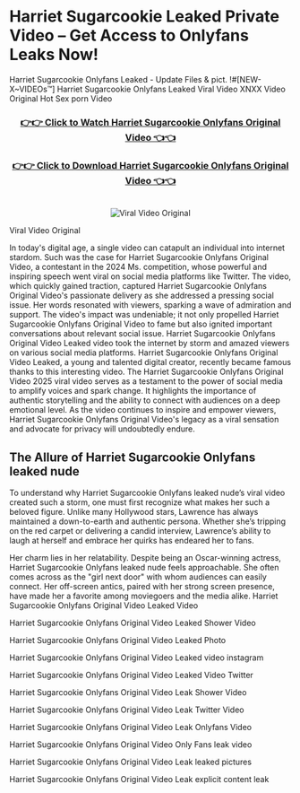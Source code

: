# Harriet Sugarcookie Leaked Private Video – Get Access to Onlyfans Leaks Now!

Harriet Sugarcookie Onlyfans Leaked - Update Files & pict. !#[NEW-X~VIDEOs™] Harriet Sugarcookie Onlyfans Leaked Viral Video XNXX Video Original Hot Sex porn Video
<br>
<div align="center">
<h3><a href="https://links2leaks.com?utm_source=harrietsugarcookie&utm_medium=gitlong" rel="nofollow">👉👉 Click to Watch Harriet Sugarcookie Onlyfans Original Video 👈👈</a></h3>
<h3><a href="https://links2leaks.com?utm_source=harrietsugarcookie&utm_medium=gitlong" rel="nofollow">👉👉 Click to Download Harriet Sugarcookie Onlyfans Original Video 👈👈</a></h3>
<br>
<a href="https://links2leaks.com?utm_source=harrietsugarcookie&utm_medium=gitlong" rel="nofollow"><img src="https://i.ibb.co/Gkj2r4b/banner.png" alt="Viral Video Original" style="max-width: 100%; display: inline-block;" data-target="animated-image.originalImage"></a>
</div>

Viral Video Original

In today's digital age, a single video can catapult an individual into internet stardom. Such was the case for Harriet Sugarcookie Onlyfans Original Video, a contestant in the 2024 Ms. competition, whose powerful and inspiring speech went viral on social media platforms like Twitter.
The video, which quickly gained traction, captured Harriet Sugarcookie Onlyfans Original Video's passionate delivery as she addressed a pressing social issue. Her words resonated with viewers, sparking a wave of admiration and support. The video's impact was undeniable; it not only propelled Harriet Sugarcookie Onlyfans Original Video to fame but also ignited important conversations about relevant social issue.
Harriet Sugarcookie Onlyfans Original Video Leaked video took the internet by storm and amazed viewers on various social media platforms. Harriet Sugarcookie Onlyfans Original Video Leaked, a young and talented digital creator, recently became famous thanks to this interesting video.
The Harriet Sugarcookie Onlyfans Original Video 2025 viral video serves as a testament to the power of social media to amplify voices and spark change. It highlights the importance of authentic storytelling and the ability to connect with audiences on a deep emotional level. As the video continues to inspire and empower viewers, Harriet Sugarcookie Onlyfans Original Video's legacy as a viral sensation and advocate for privacy will undoubtedly endure.

<h2>The Allure of Harriet Sugarcookie Onlyfans leaked nude</h2>


To understand why Harriet Sugarcookie Onlyfans leaked nude’s viral video created such a storm, one must first recognize what makes her such a beloved figure. Unlike many Hollywood stars, Lawrence has always maintained a down-to-earth and authentic persona. Whether she’s tripping on the red carpet or delivering a candid interview, Lawrence’s ability to laugh at herself and embrace her quirks has endeared her to fans.

Her charm lies in her relatability. Despite being an Oscar-winning actress, Harriet Sugarcookie Onlyfans leaked nude feels approachable. She often comes across as the "girl next door" with whom audiences can easily connect. Her off-screen antics, paired with her strong screen presence, have made her a favorite among moviegoers and the media alike.
Harriet Sugarcookie Onlyfans Original Video Leaked Video

Harriet Sugarcookie Onlyfans Original Video Leaked Shower Video

Harriet Sugarcookie Onlyfans Original Video Leaked Photo

Harriet Sugarcookie Onlyfans Original Video Leaked video instagram

Harriet Sugarcookie Onlyfans Original Video Leaked Video Twitter

Harriet Sugarcookie Onlyfans Original Video Leak Shower Video

Harriet Sugarcookie Onlyfans Original Video Leak Twitter Video

Harriet Sugarcookie Onlyfans Original Video Leak Onlyfans Video

Harriet Sugarcookie Onlyfans Original Video Only Fans leak video

Harriet Sugarcookie Onlyfans Original Video Leak leaked pictures

Harriet Sugarcookie Onlyfans Original Video Leak explicit content leak